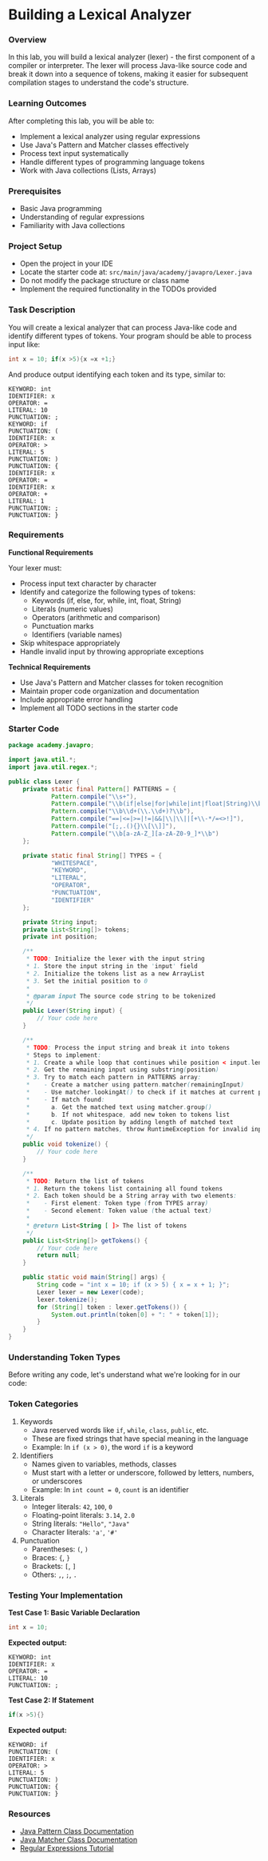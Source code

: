 # Building a Lexical Analyzer

### Overview

In this lab, you will build a lexical analyzer (lexer) - the first component of a compiler or interpreter. The lexer
will process Java-like source code and break it down into a sequence of tokens, making it easier for subsequent
compilation stages to understand the code's structure.

### Learning Outcomes

After completing this lab, you will be able to:

- Implement a lexical analyzer using regular expressions
- Use Java's Pattern and Matcher classes effectively
- Process text input systematically
- Handle different types of programming language tokens
- Work with Java collections (Lists, Arrays)

### Prerequisites

- Basic Java programming
- Understanding of regular expressions
- Familiarity with Java collections


### Project Setup

- Open the project in your IDE
- Locate the starter code at: `src/main/java/academy/javapro/Lexer.java`
- Do not modify the package structure or class name
- Implement the required functionality in the TODOs provided

### Task Description

You will create a lexical analyzer that can process Java-like code and identify different types of tokens. Your program
should be able to process input like:

```java
int x = 10; if(x >5){x =x +1;}
```

And produce output identifying each token and its type, similar to:

```text
KEYWORD: int
IDENTIFIER: x
OPERATOR: =
LITERAL: 10
PUNCTUATION: ;
KEYWORD: if
PUNCTUATION: (
IDENTIFIER: x
OPERATOR: >
LITERAL: 5
PUNCTUATION: )
PUNCTUATION: {
IDENTIFIER: x
OPERATOR: =
IDENTIFIER: x
OPERATOR: +
LITERAL: 1
PUNCTUATION: ;
PUNCTUATION: }
```

### Requirements

**Functional Requirements**

Your lexer must:

- Process input text character by character
- Identify and categorize the following types of tokens:
    - Keywords (if, else, for, while, int, float, String)
    - Literals (numeric values)
    - Operators (arithmetic and comparison)
    - Punctuation marks
    - Identifiers (variable names)
- Skip whitespace appropriately
- Handle invalid input by throwing appropriate exceptions

**Technical Requirements**

- Use Java's Pattern and Matcher classes for token recognition
- Maintain proper code organization and documentation
- Include appropriate error handling
- Implement all TODO sections in the starter code

### Starter Code

```java
package academy.javapro;

import java.util.*;
import java.util.regex.*;

public class Lexer {
    private static final Pattern[] PATTERNS = {
            Pattern.compile("\\s+"),                                       // whitespace
            Pattern.compile("\\b(if|else|for|while|int|float|String)\\b"), // keywords
            Pattern.compile("\\b\\d+(\\.\\d+)?\\b"),                      // literals
            Pattern.compile("==|<=|>=|!=|&&|\\|\\||[+\\-*/=<>!]"),        // operators
            Pattern.compile("[;,.(){}\\[\\]]"),                           // punctuation
            Pattern.compile("\\b[a-zA-Z_][a-zA-Z0-9_]*\\b")               // identifiers
    };

    private static final String[] TYPES = {
            "WHITESPACE",
            "KEYWORD",
            "LITERAL",
            "OPERATOR",
            "PUNCTUATION",
            "IDENTIFIER"
    };

    private String input;
    private List<String[]> tokens;
    private int position;

    /**
     * TODO: Initialize the lexer with the input string
     * 1. Store the input string in the 'input' field
     * 2. Initialize the tokens list as a new ArrayList
     * 3. Set the initial position to 0
     *
     * @param input The source code string to be tokenized
     */
    public Lexer(String input) {
        // Your code here
    }

    /**
     * TODO: Process the input string and break it into tokens
     * Steps to implement:
     * 1. Create a while loop that continues while position < input.length()
     * 2. Get the remaining input using substring(position)
     * 3. Try to match each pattern in PATTERNS array:
     *    - Create a matcher using pattern.matcher(remainingInput)
     *    - Use matcher.lookingAt() to check if it matches at current position
     *    - If match found:
     *      a. Get the matched text using matcher.group()
     *      b. If not whitespace, add new token to tokens list
     *      c. Update position by adding length of matched text
     * 4. If no pattern matches, throw RuntimeException for invalid input
     */
    public void tokenize() {
        // Your code here
    }

    /**
     * TODO: Return the list of tokens
     * 1. Return the tokens list containing all found tokens
     * 2. Each token should be a String array with two elements:
     *    - First element: Token type (from TYPES array)
     *    - Second element: Token value (the actual text)
     *
     * @return List<String [ ]> The list of tokens
     */
    public List<String[]> getTokens() {
        // Your code here
        return null;
    }

    public static void main(String[] args) {
        String code = "int x = 10; if (x > 5) { x = x + 1; }";
        Lexer lexer = new Lexer(code);
        lexer.tokenize();
        for (String[] token : lexer.getTokens()) {
            System.out.println(token[0] + ": " + token[1]);
        }
    }
}
```

### Understanding Token Types

Before writing any code, let's understand what we're looking for in our code:

### Token Categories

1. Keywords
    - Java reserved words like `if`, `while`, `class`, `public`, etc.
    - These are fixed strings that have special meaning in the language
    - Example: In `if (x > 0)`, the word `if` is a keyword
2. Identifiers
    - Names given to variables, methods, classes
    - Must start with a letter or underscore, followed by letters, numbers, or underscores
    - Example: In `int count = 0`, `count` is an identifier
3. Literals
    - Integer literals: `42`, `100`, `0`
    - Floating-point literals: `3.14`, `2.0 `
    - String literals: `"Hello"`, `"Java"`
    - Character literals: `'a'`, `'#'`
4. Punctuation
    - Parentheses: `(`, `)`
    - Braces: `{`, `}`
    - Brackets: `[`, `]`
    - Others: `,`, `;`, `.`

### Testing Your Implementation

**Test Case 1: Basic Variable Declaration**

```java
int x = 10;
```

**Expected output:**

```text
KEYWORD: int
IDENTIFIER: x
OPERATOR: =
LITERAL: 10
PUNCTUATION: ;
```

**Test Case 2: If Statement**

```java
if(x >5){}
```

**Expected output:**

```text
KEYWORD: if
PUNCTUATION: (
IDENTIFIER: x
OPERATOR: >
LITERAL: 5
PUNCTUATION: )
PUNCTUATION: {
PUNCTUATION: }
```

### Resources

- [Java Pattern Class Documentation](https://docs.oracle.com/javase/8/docs/api/java/util/regex/Pattern.html)
- [Java Matcher Class Documentation](https://docs.oracle.com/javase/8/docs/api/java/util/regex/Matcher.html)
- [Regular Expressions Tutorial](https://www.regular-expressions.info/)
